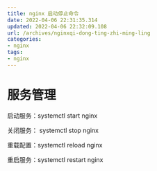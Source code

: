```yaml
---
title: nginx 启动停止命令
date: 2022-04-06 22:31:35.314
updated: 2022-04-06 22:32:09.108
url: /archives/nginxqi-dong-ting-zhi-ming-ling
categories: 
- nginx
tags: 
- nginx
---
```


# 服务管理
启动服务：systemctl start nginx

关闭服务： systemctl stop nginx

重载配置：systemctl reload nginx

重启服务：systemctl restart nginx
